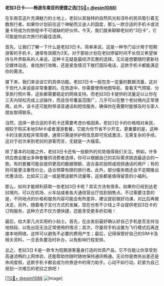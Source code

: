 **老挝3日卡——畅游东南亚的便捷之选[[TG💪+ @esim1088](https://t.me/s/esim1088)]**

在东南亚这片充满魅力的土地上，老挝以其独特的自然风光和淳朴的民风吸引着无数旅行者。如果你计划前往这个神秘而又迷人的国度，那么一款合适的手机卡或流量卡将成为你旅程中不可或缺的好伙伴。今天，我们就来聊聊老挝的“3日卡”，它可能是你此次旅行的最佳选择。

首先，让我们了解一下什么是老挝3日卡。简单来说，这是一种专门设计用于短期游客的手机卡，通常有效期为3天。对于那些计划在老挝停留时间不长但又希望保持与外界联系的人来说，这种卡无疑是最经济实惠的选择。无论是想要随时更新社交媒体动态、查找旅行攻略，还是紧急情况下拨打国际电话，这款手机卡都能满足你的需求。

接下来，我们来谈谈它的具体功能。老挝3日卡一般包含一定量的数据流量，这对于现代人来说是非常重要的。在旅途中，你需要使用地图导航、查看天气预报、分享旅行照片等，这些都需要稳定的网络支持。而老挝3日卡提供的流量足以让你在三天内轻松完成上述操作，而且信号覆盖范围广，几乎可以在整个老挝境内正常使用。此外，该卡还可能附带语音通话和短信服务，确保你在需要时能够及时与家人朋友取得联系。

当然，选择一款合适的手机卡还需要考虑价格因素。老挝3日卡的价格相对亲民，相较于购买本地SIM卡或者漫游套餐，它能为你节省不少开支。更重要的是，这种卡的注册流程非常简便，通常只需提供护照信息即可完成激活，无需复杂的手续。这对于初次来到老挝的游客而言，无疑是一大福音。

除了基本的功能之外，老挝3日卡还有一些额外的优势值得我们关注。例如，许多供应商会推出多种套餐供消费者选择，你可以根据自己的实际需求挑选最适合的一款。有的套餐可能会提供更高的数据限额，适合喜欢拍照或视频通话的用户；有的则可能更注重性价比，适合预算有限的旅行者。此外，部分服务商还会不定期推出优惠活动，比如买三送一或是赠送额外流量等，这些都是值得留意的小福利。

那么，如何才能顺利获取一张老挝3日卡呢？其实方法有很多。如果你已经到达老挝境内，可以在机场、火车站或者各大通信营业厅找到销售点。不过需要注意的是，不同地点的价格和服务内容可能会有所差异，建议提前做好功课，对比后再做决定。另外，随着电子支付方式的发展，现在也有不少线上平台提供老挝3日卡的订购服务，这种方式不仅方便快捷，还能享受更多折扣哦！

最后，给大家几点实用的小贴士。首先，在出发前最好确认好自己手机是否支持当地频段，以免出现无法正常使用的情况；其次，尽量将手机设置为飞行模式后再连接本地网络，这样可以避免不必要的费用产生；最后，记得保管好自己的SIM卡及相关资料，一旦丢失要及时补办，以免影响行程安排。

总之，老挝3日卡是一款专为短期游客量身打造的优质产品，它不仅能让你享受到高速流畅的上网体验，还能帮助你随时随地保持通讯畅通。无论你是商务出差还是休闲度假，这款手机卡都会成为你旅途中的得力助手。心动不如行动，赶紧为自己规划一次难忘的老挝之旅吧！

[[TG💪+ @esim1088](https://t.me/s/esim1088) ![Image](https://i.postimg.cc/4NQfJmqS/Snipaste-2025-05-13-00-14-12.png)]